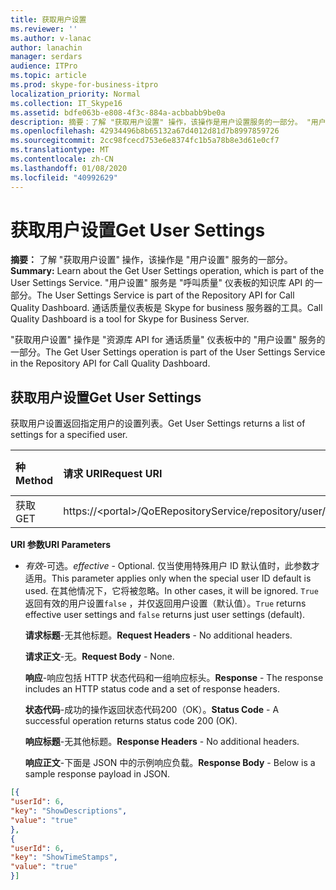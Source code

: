 ```yaml
---
title: 获取用户设置
ms.reviewer: ''
ms.author: v-lanac
author: lanachin
manager: serdars
audience: ITPro
ms.topic: article
ms.prod: skype-for-business-itpro
localization_priority: Normal
ms.collection: IT_Skype16
ms.assetid: bdfe063b-e808-4f3c-884a-acbbabb9be0a
description: 摘要：了解 "获取用户设置" 操作，该操作是用户设置服务的一部分。 "用户设置" 服务是 "呼叫质量" 仪表板的知识库 API 的一部分。 通话质量仪表板是 Skype for business 服务器的工具。
ms.openlocfilehash: 42934496b8b65132a67d4012d81d7b8997859726
ms.sourcegitcommit: 2cc98fcecd753e6e8374fc1b5a78b8e3d61e0cf7
ms.translationtype: MT
ms.contentlocale: zh-CN
ms.lasthandoff: 01/08/2020
ms.locfileid: "40992629"
---
```

# <a name="get-user-settings"></a><span data-ttu-id="8992d-105">获取用户设置</span><span class="sxs-lookup"><span data-stu-id="8992d-105">Get User Settings</span></span>
 
<span data-ttu-id="8992d-106">**摘要：** 了解 "获取用户设置" 操作，该操作是 "用户设置" 服务的一部分。</span><span class="sxs-lookup"><span data-stu-id="8992d-106">**Summary:** Learn about the Get User Settings operation, which is part of the User Settings Service.</span></span> <span data-ttu-id="8992d-107">"用户设置" 服务是 "呼叫质量" 仪表板的知识库 API 的一部分。</span><span class="sxs-lookup"><span data-stu-id="8992d-107">The User Settings Service is part of the Repository API for Call Quality Dashboard.</span></span> <span data-ttu-id="8992d-108">通话质量仪表板是 Skype for business 服务器的工具。</span><span class="sxs-lookup"><span data-stu-id="8992d-108">Call Quality Dashboard is a tool for Skype for Business Server.</span></span>
  
<span data-ttu-id="8992d-109">"获取用户设置" 操作是 "资源库 API for 通话质量" 仪表板中的 "用户设置" 服务的一部分。</span><span class="sxs-lookup"><span data-stu-id="8992d-109">The Get User Settings operation is part of the User Settings Service in the Repository API for Call Quality Dashboard.</span></span>
  
## <a name="get-user-settings"></a><span data-ttu-id="8992d-110">获取用户设置</span><span class="sxs-lookup"><span data-stu-id="8992d-110">Get User Settings</span></span>

<span data-ttu-id="8992d-111">获取用户设置返回指定用户的设置列表。</span><span class="sxs-lookup"><span data-stu-id="8992d-111">Get User Settings returns a list of settings for a specified user.</span></span>
  

|<span data-ttu-id="8992d-112">**种**</span><span class="sxs-lookup"><span data-stu-id="8992d-112">**Method**</span></span>|<span data-ttu-id="8992d-113">**请求 URI**</span><span class="sxs-lookup"><span data-stu-id="8992d-113">**Request URI**</span></span>|<span data-ttu-id="8992d-114">**HTTP 版本**</span><span class="sxs-lookup"><span data-stu-id="8992d-114">**HTTP Version**</span></span>|
|:-----|:-----|:-----|
|<span data-ttu-id="8992d-115">获取</span><span class="sxs-lookup"><span data-stu-id="8992d-115">GET</span></span>  <br/> |<span data-ttu-id="8992d-116">https://\<portal\>/QoERepositoryService/repository/user/{userId}/setting</span><span class="sxs-lookup"><span data-stu-id="8992d-116">https://\<portal\>/QoERepositoryService/repository/user/{userId}/setting</span></span>  <br/> |<span data-ttu-id="8992d-117">HTTP/1。1</span><span class="sxs-lookup"><span data-stu-id="8992d-117">HTTP/1.1</span></span>  <br/> |
   
 <span data-ttu-id="8992d-118">**URI 参数**</span><span class="sxs-lookup"><span data-stu-id="8992d-118">**URI Parameters**</span></span>
  
- <span data-ttu-id="8992d-119">*有效*-可选。</span><span class="sxs-lookup"><span data-stu-id="8992d-119">*effective*  - Optional.</span></span> <span data-ttu-id="8992d-120">仅当使用特殊用户 ID 默认值时，此参数才适用。</span><span class="sxs-lookup"><span data-stu-id="8992d-120">This parameter applies only when the special user ID default is used.</span></span> <span data-ttu-id="8992d-121">在其他情况下，它将被忽略。</span><span class="sxs-lookup"><span data-stu-id="8992d-121">In other cases, it will be ignored.</span></span> <span data-ttu-id="8992d-122">`True`返回有效的用户设置`false` ，并仅返回用户设置（默认值）。</span><span class="sxs-lookup"><span data-stu-id="8992d-122">`True` returns effective user settings and `false` returns just user settings (default).</span></span>
    
  <span data-ttu-id="8992d-123">**请求标题**-无其他标题。</span><span class="sxs-lookup"><span data-stu-id="8992d-123">**Request Headers** - No additional headers.</span></span>
  
  <span data-ttu-id="8992d-124">**请求正文**-无。</span><span class="sxs-lookup"><span data-stu-id="8992d-124">**Request Body** - None.</span></span>
  
  <span data-ttu-id="8992d-125">**响应**-响应包括 HTTP 状态代码和一组响应标头。</span><span class="sxs-lookup"><span data-stu-id="8992d-125">**Response** - The response includes an HTTP status code and a set of response headers.</span></span>
  
  <span data-ttu-id="8992d-126">**状态代码**-成功的操作返回状态代码200（OK）。</span><span class="sxs-lookup"><span data-stu-id="8992d-126">**Status Code** - A successful operation returns status code 200 (OK).</span></span>
  
  <span data-ttu-id="8992d-127">**响应标题**-无其他标题。</span><span class="sxs-lookup"><span data-stu-id="8992d-127">**Response Headers** - No additional headers.</span></span>
  
  <span data-ttu-id="8992d-128">**响应正文**-下面是 JSON 中的示例响应负载。</span><span class="sxs-lookup"><span data-stu-id="8992d-128">**Response Body** - Below is a sample response payload in JSON.</span></span>
  
```json
[{
"userId": 6,
"key": "ShowDescriptions",
"value": "true"
},
{
"userId": 6,
"key": "ShowTimeStamps",
"value": "true"
}]
```
